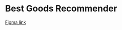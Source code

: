 # Best Goods Recommender

[Figma link](<https://www.figma.com/file/UI68EaDmMdMDnMm5iKHlaT/%E2%9D%96-Base-Gallery-(Community)?type=design&node-id=22075%3A223413&t=omIDXYnBqwd8mXjz-1>)
